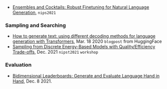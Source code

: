 

- [Ensembles and Cocktails: Robust Finetuning for Natural Language Generation](https://openreview.net/pdf?id=qXucB21w1C3), `nips2021`

### Sampling and Searching

- [How to generate text: using different decoding methods for language generation with Transformers](https://huggingface.co/blog/how-to-generate), Mar. 18 2020 `blogpost` from HuggingFace
- [Sampling from Discrete Energy-Based Models with Quality/Efficiency Trade-offs](https://arxiv.org/abs/2112.05702), Dec. 2021 `nipst2021` `workshop`

### Evaluation

- [Bidimensional Leaderboards: Generate and Evaluate Language Hand in Hand](https://arxiv.org/pdf/2106.10800.pdf), Dec. 8 2021.
